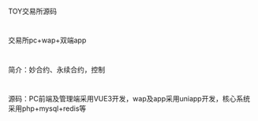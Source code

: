 
#
TOY交易所源码
#
交易所pc+wap+双端app
#
简介：妙合约、永续合约，控制
#
源码：PC前端及管理端采用VUE3开发，wap及app采用uniapp开发，核心系统采用php+mysql+redis等
